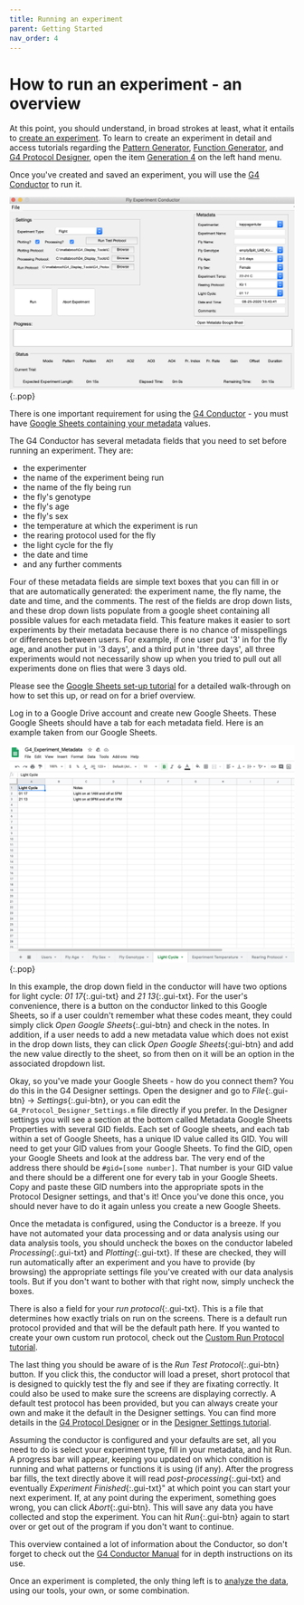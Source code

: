 ```yaml
---
title: Running an experiment
parent: Getting Started
nav_order: 4
---
```


# How to run an experiment - an overview

At this point, you should understand, in broad strokes at least, what it entails to [create an experiment](experiment-conductor_getting-started.md). To learn to create an experiment in detail and access tutorials regarding the [Pattern Generator](pattern-generator.md), [Function Generator](function-generator.md), and [G4 Protocol Designer](protocol-designer.md), open the item [Generation 4]({{site.baseurl}}/docs/G4-index.md) on the left hand menu.

Once you've created and saved an experiment, you will use the [G4 Conductor](experiment-conductor.md) to run it.

![G4 Conductor](assets/e-c_g-s_conductor-main.png){:.pop}

There is one important requirement for using the [G4 Conductor](experiment-conductor.md) - you must have [Google Sheets containing your metadata](protocol-designer_metadata_tutorial.md) values.

The G4 Conductor has several metadata fields that you need to set before running an experiment. They are:

- the experimenter
- the name of the experiment being run
- the name of the fly being run
- the fly's genotype
- the fly's age
- the fly's sex
- the temperature at which the experiment is run
- the rearing protocol used for the fly
- the light cycle for the fly
- the date and time
- and any further comments

Four of these metadata fields are simple text boxes that you can fill in or that are automatically generated: the experiment name, the fly name, the date and time, and the comments. The rest of the fields are drop down lists, and these drop down lists populate from a google sheet containing all possible values for each metadata field. This feature makes it easier to sort experiments by their metadata because there is no chance of misspellings or differences between users. For example, if one user put '3' in for the fly age, and another put in '3 days', and a third put in 'three days', all three experiments would not necessarily show up when you tried to pull out all experiments done on flies that were 3 days old.

Please see the [Google Sheets set-up tutorial](protocol-designer_metadata_tutorial.md) for a detailed walk-through on how to set this up, or read on for a brief overview.

Log in to a Google Drive account and create new Google Sheets. These Google Sheets should have a tab for each metadata field. Here is an example taken from our Google Sheets.

![google sheet example](assets/e-c_g-s_metadata.png){:.pop}

In this example, the drop down field in the conductor will have two options for light cycle: *01 17*{:.gui-txt} and *21 13*{:.gui-txt}. For the user's convenience, there is a button on the conductor linked to this Google Sheets, so if a user couldn't remember what these codes meant, they could simply click *Open Google Sheets*{:.gui-btn} and check in the notes. In addition, if a user needs to add a new metadata value which does not exist in the drop down lists, they can click *Open Google Sheets*{:gui-btn} and add the new value directly to the sheet, so from then on it will be an option in the associated dropdown list.

Okay, so you've made your Google Sheets - how do you connect them? You do this in the G4 Designer settings. Open the designer and go to *File*{:.gui-btn} → *Settings*{:.gui-btn}, or you can edit the `G4_Protocol_Designer_Settings.m` file directly if you prefer. In the Designer settings you will see a section at the bottom called Metadata Google Sheets Properties with several GID fields. Each set of Google sheets, and each tab within a set of Google Sheets, has a unique ID value called its GID. You will need to get your GID values from your Google Sheets. To find the GID, open your Google Sheets and look at the address bar. The very end of the address there should be `#gid=[some number]`. That number is your GID value and there should be a different one for every tab in your Google Sheets. Copy and paste these GID numbers into the appropriate spots in the Protocol Designer settings, and that's it! Once you've done this once, you should never have to do it again unless you create a new Google Sheets.

Once the metadata is configured, using the Conductor is a breeze. If you have not automated your data processing and or data analysis using our data analysis tools, you should uncheck the boxes on the conductor labeled *Processing*{:.gui-txt} and *Plotting*{:.gui-txt}. If these are checked, they will run automatically after an experiment and you have to provide (by browsing) the appropriate settings file you've created with our data analysis tools. But if you don't want to bother with that right now, simply uncheck the boxes.

There is also a field for your *run protocol*{:.gui-txt}. This is a file that determines how exactly trials on run on the screens. There is a default run protocol provided and that will be the default path here. If you wanted to create your own custom run protocol, check out the [Custom Run Protocol tutorial](experiment-conductor_run-protocol.md).

The last thing you should be aware of is the *Run Test Protocol*{:.gui-btn} button. If you click this, the conductor will load a preset, short protocol that is designed to quickly test the fly and see if they are fixating correctly. It could also be used to make sure the screens are displaying correctly. A default test protocol has been provided, but you can always create your own and make it the default in the Designer settings. You can find more details in the [G4 Protocol Designer](protocol-designer.md) or in the [Designer Settings tutorial](protocol-designer_configure-settings_tutorial.md).

Assuming the conductor is configured and your defaults are set, all you need to do is select your experiment type, fill in your metadata, and hit Run. A progress bar will appear, keeping you updated on which condition is running and what patterns or functions it is using (if any). After the progress bar fills, the text directly above it will read *post-processing*{:.gui-txt} and eventually *Experiment Finished*{:.gui-txt}" at which point you can start your next experiment. If, at any point during the experiment, something goes wrong, you can click *Abort*{:.gui-btn}. This will save any data you have collected and stop the experiment. You can hit *Run*{:.gui-btn} again to start over or get out of the program if you don't want to continue.

This overview contained a lot of information about the Conductor, so don't forget to check out the [G4 Conductor Manual](experiment-conductor.md) for in depth instructions on its use.

Once an experiment is completed, the only thing left is to [analyze the data](data-handling_getting-started.md), using our tools, your own, or some combination.
